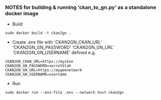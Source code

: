 ### NOTES for building & running 'ckan_to_gn.py' as a standalone docker image

* Build
```
sudo docker build -t ckan2gn .
```

* Create .env file with 'CKAN2GN_CKAN_URL' 'CKAN2GN_GN_PASSWORD' 'CKAN2GN_GN_URL' 'CKAN2GN_GN_USERNAME' defined e.g.
```
CKAN2GN_CKAN_URL=https://myckan
CKAN2GN_GN_PASSWORD=secretblah
CKAN2GN_GN_URL=https://mygeonetwork
CKAN2GN_GN_USERNAME=username
```

* Run
```
sudo docker run --env-file .env --network host ckan2gn
```
